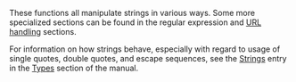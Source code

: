 These functions all manipulate strings in various ways. Some more
specialized sections can be found in the regular expression and
<a href="/book/url.html" class="link">URL handling</a> sections.

For information on how strings behave, especially with regard to usage
of single quotes, double quotes, and escape sequences, see the
<a href="/language/types/string.html" class="link">Strings</a> entry in
the <a href="/language/types.html" class="link">Types</a> section of the
manual.
